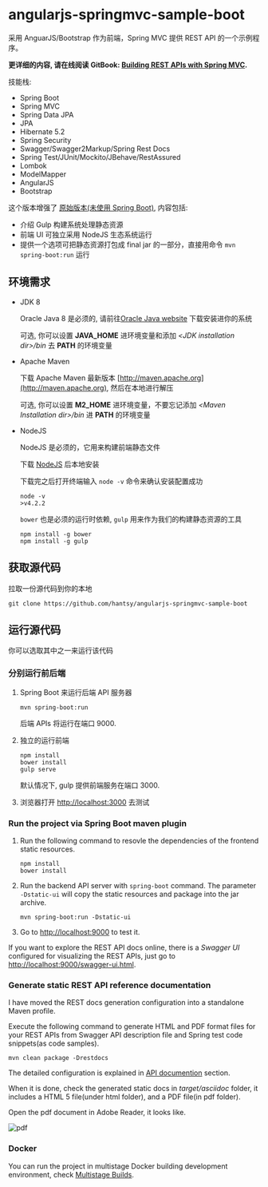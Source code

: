 angularjs-springmvc-sample-boot
===============================

采用 AnguarJS/Bootstrap 作为前端，Spring MVC 提供 REST API 的一个示例程序。

**更详细的内容, 请在线阅读 GitBook: [Building REST APIs with Spring MVC](https://www.gitbook.com/book/hantsy/build-a-restful-app-with-spring-mvc-and-angularjs/details).**



技能栈:

* Spring Boot
* Spring MVC
* Spring Data JPA
* JPA
* Hibernate 5.2
* Spring Security
* Swagger/Swagger2Markup/Spring Rest Docs
* Spring Test/JUnit/Mockito/JBehave/RestAssured
* Lombok
* ModelMapper
* AngularJS
* Bootstrap

这个版本增强了 [原始版本(未使用 Spring Boot)](https://github.com/hantsy/angularjs-springmvc-sample), 内容包括:

* 介绍 Gulp 构建系统处理静态资源
* 前端 UI 可独立采用 NodeJS 生态系统运行
* 提供一个选项可把静态资源打包成 final jar 的一部分，直接用命令 `mvn spring-boot:run` 运行

## 环境需求

* JDK 8

  Oracle Java 8 是必须的, 请前往[Oracle Java website](http://java.oracle.com) 下载安装进你的系统
 
  可选, 你可以设置 **JAVA\_HOME** 进环境变量和添加 *&lt;JDK installation dir>/bin* 去 **PATH** 的环境变量

* Apache Maven

  下载 Apache Maven 最新版本 [http://maven.apache.org](http://maven.apache.org), 然后在本地进行解压

  可选, 你可以设置 **M2\_HOME** 进环境变量，不要忘记添加 *&lt;Maven Installation dir>/bin* 进 **PATH** 的环境变量

* NodeJS

  NodeJS 是必须的，它用来构建前端静态文件
 
  下载 [NodeJS](http://nodejs.org) 后本地安装
 
  下载完之后打开终端输入 `node -v` 命令来确认安装配置成功
 
  ```
  node -v 
  >v4.2.2
  ```
 
  `bower` 也是必须的运行时依赖, `gulp` 用来作为我们的构建静态资源的工具
 
  ```
  npm install -g bower
  npm install -g gulp
  ```
 
## 获取源代码

拉取一份源代码到你的本地

```
git clone https://github.com/hantsy/angularjs-springmvc-sample-boot
```

## 运行源代码

你可以选取其中之一来运行该代码

### 分别运行前后端

1. Spring Boot 来运行后端 API 服务器

   ```
   mvn spring-boot:run
   ```

   后端 APIs 将运行在端口 9000.

2. 独立的运行前端
   
   ```
   npm install
   bower install
   gulp serve
   ```

   默认情况下, gulp 提供前端服务在端口 3000.

3. 浏览器打开 [http://localhost:3000](http://localhost:3000) 去测试

### Run the project via Spring Boot maven plugin
     
1. Run the following command to resovle the dependencies of the frontend static resources.
   
   ```
   npm install
   bower install
   ```

2. Run the backend API server with `spring-boot` command. The parameter `-Dstatic-ui` will copy the static resources and package into the jar archive.

   ```
   mvn spring-boot:run -Dstatic-ui
   ```

3. Go to [http://localhost:9000](http://localhost:9000) to test it. 

If you want to explore the REST API docs online, there is a *Swagger UI* configured for visualizing the REST APIs, just go to [http://localhost:9000/swagger-ui.html](http://localhost:9000/swagger-ui.html).
 
### Generate static REST API reference documentation

I have moved the REST docs generation configuration into a standalone Maven profile.

Execute the following command to generate HTML and PDF format files for your REST APIs from Swagger API description file and Spring test code snippets(as code samples).

```
mvn clean package -Drestdocs
```

The detailed configuration is explained in [API documention](https://hantsy.gitbooks.io/build-a-restful-app-with-spring-mvc-and-angularjs/content/swagger.html) section.

When it is done, check the generated static docs in *target/asciidoc* folder, it includes a HTML 5 file(under html folder), and a PDF file(in pdf folder).

Open the pdf document in Adobe Reader, it looks like.

![pdf](https://github.com/hantsy/angularjs-springmvc-sample-boot/blob/master/restdocs.png) 
 
### Docker

You can run the project in multistage Docker building development environment, check [Multistage Builds](https://github.com/hantsy/devops-sandbox/blob/master/multistage.md).